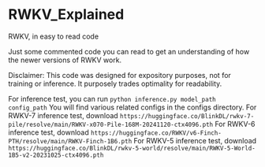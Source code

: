 # RWKV_Explained
RWKV, in easy to read code

Just some commented code you can read to get an understanding of how the newer versions of RWKV work.

Disclaimer: This code was designed for expository purposes, not for training or inference. It purposely trades optimality for readability.

For inference test, you can run `python inference.py model_path config_path`
You will find various related configs in the configs directory.
For RWKV-7 inference test, download `https://huggingface.co/BlinkDL/rwkv-7-pile/resolve/main/RWKV-x070-Pile-168M-20241120-ctx4096.pth`
For RWKV-6 inference test, download `https://huggingface.co/RWKV/v6-Finch-PTH/resolve/main/RWKV-Finch-1B6.pth`
For RWKV-5 inference test, download `https://huggingface.co/BlinkDL/rwkv-5-world/resolve/main/RWKV-5-World-1B5-v2-20231025-ctx4096.pth`
